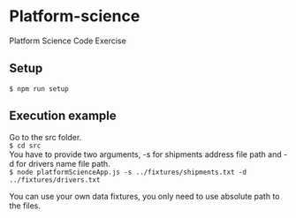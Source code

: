 # Platform-science
Platform Science Code Exercise

## Setup
`$ npm run setup`

## Execution example
Go to the src folder. <br />
`$ cd src` <br />
You have to provide two arguments, -s for shipments address file path and -d for drivers name file path. <br />
`$ node platformScienceApp.js -s ../fixtures/shipments.txt -d ../fixtures/drivers.txt` <br />

You can use your own data fixtures, you only need to use absolute path to the files.